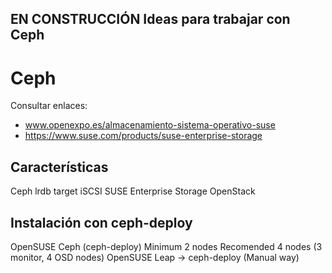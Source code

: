 
EN CONSTRUCCIÓN
Ideas para trabajar con Ceph
----

# Ceph

Consultar enlaces:
* www.openexpo.es/almacenamiento-sistema-operativo-suse
* https://www.suse.com/products/suse-enterprise-storage

## Características

Ceph lrdb
target iSCSI
SUSE Enterprise Storage
OpenStack

## Instalación con ceph-deploy

OpenSUSE Ceph (ceph-deploy)
Minimum 2 nodes
Recomended 4 nodes (3 monitor, 4 OSD nodes)
OpenSUSE Leap -> ceph-deploy (Manual way)
